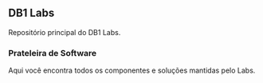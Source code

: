 ## DB1 Labs

Repositório principal do DB1 Labs.

### Prateleira de Software

Aqui você encontra todos os componentes e soluções mantidas pelo Labs.
